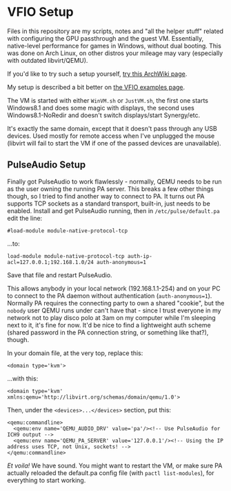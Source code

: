# VFIO Setup

Files in this repository are my scripts, notes and "all the helper stuff"
related with configuring the GPU passthrough and the guest VM. Essentially,
native-level performance for games in Windows, without dual booting. This
was done on Arch Linux, on other distros your mileage may vary (especially
with outdated libvirt/QEMU).

If you'd like to try such a setup yourself, [try this ArchWiki page](https://wiki.archlinux.org/index.php/PCI_passthrough_via_OVMF).

My setup is described a bit better on [the VFIO examples page](https://wiki.archlinux.org/index.php?title=PCI_passthrough_via_OVMF/Examples).

The VM is started with either `WinVM.sh` or `JustVM.sh`, the first one starts
Windows8.1 and does some magic with displays, the second uses Windows8.1-NoRedir
and doesn't switch displays/start Synergy/etc.

It's exactly the same domain, except that it doesn't pass through any USB devices.
Used mostly for remote access when I've unplugged the mouse (libvirt will fail
to start the VM if one of the passed devices are unavailable).

## PulseAudio Setup

Finally got PulseAudio to work flawlessly - normally, QEMU needs to be run as
the user owning the running PA server. This breaks a few other things though,
so I tried to find another way to connect to PA. It turns out PA supports TCP
sockets as a standard transport, built-in, just needs to be enabled. Install
and get PulseAudio running, then in `/etc/pulse/default.pa` edit the line:

    #load-module module-native-protocol-tcp

...to:

    load-module module-native-protocol-tcp auth-ip-acl=127.0.0.1;192.168.1.0/24 auth-anonymous=1

Save that file and restart PulseAudio.

This allows anybody in your local network (192.168.1.1-254) and on your PC to
connect to the PA daemon without authentication (`auth-anonymous=1`). Normally
PA requires the connecting party to own a shared "cookie", but the `nobody`
user QEMU runs under can't have that - since I trust everyone in my network not
to play disco polo at 3am on my computer while I'm sleeping next to it, it's
fine for now. It'd be nice to find a lightweight auth scheme (shared password
in the PA connection string, or something like that?), though.

In your domain file, at the very top, replace this:

    <domain type='kvm'>

...with this:

    <domain type='kvm' xmlns:qemu='http://libvirt.org/schemas/domain/qemu/1.0'>

Then, under the `<devices>...</devices>` section, put this:

    <qemu:commandline>
      <qemu:env name='QEMU_AUDIO_DRV' value='pa'/><!-- Use PulseAudio for ICH9 output -->
      <qemu:env name='QEMU_PA_SERVER' value='127.0.0.1'/><!-- Using the IP address uses TCP, not Unix, sockets! -->
    </qemu:commandline>

*Et voila!* We have sound. You might want to restart the VM, or make sure PA
actually reloaded the default.pa config file (with `pactl list-modules`), for
everything to start working.
